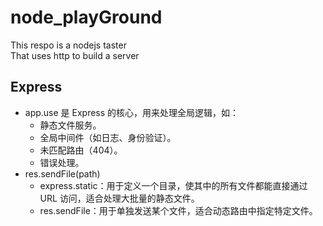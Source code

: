 # node_playGround
This respo is a nodejs taster <br>
That uses http to build a server

## Express
- app.use 是 Express 的核心，用来处理全局逻辑，如：
  - 静态文件服务。
  - 全局中间件（如日志、身份验证）。
  - 未匹配路由（404）。
  - 错误处理。
- res.sendFile(path)
  -  express.static：用于定义一个目录，使其中的所有文件都能直接通过 URL 访问，适合处理大批量的静态文件。
  - res.sendFile：用于单独发送某个文件，适合动态路由中指定特定文件。


